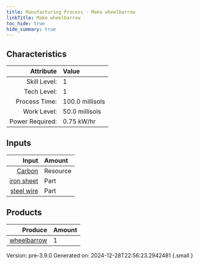 ```yaml
---
title: Manufacturing Process - Make wheelbarrow
linkTitle: Make wheelbarrow
toc_hide: true
hide_summary: true
---
```



## Characteristics

| Attribute      | Value |
|--------:|:------|
|Skill Level:|1|
|Tech Level:|1|
|Process Time:|100.0 millisols|
|Work Level:|50.0 millisols|
|Power Required:|0.75 kW/hr|

## Inputs

| Input      | Amount |
|--------:|:------|
|[Carbon](/docs/definitions/resource/carbon)|Resource|0.15 kg|
|[iron sheet](/docs/definitions/part/iron-sheet)|Part|1|
|[steel wire](/docs/definitions/part/steel-wire)|Part|8|

## Products


| Produce      | Amount |
|--------:|:------|
|[wheelbarrow](/docs/definitions/null/wheelbarrow)|1|


Version: pre-3.9.0 Generated on: 2024-12-28T22:56:23.2942481
{.small }

